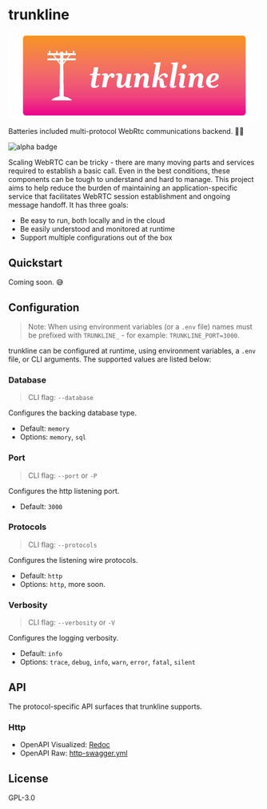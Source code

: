 # trunkline

![project logo](./.github/logo.png)

Batteries included multi-protocol WebRtc communications backend. 📶🔋

![alpha badge](https://img.shields.io/badge/status-alpha-orange.svg)

Scaling WebRTC can be tricky - there are many moving parts and services required to establish a basic call. Even in the best conditions, these components can be tough to understand and hard to manage. This project aims to help reduce the burden of maintaining an application-specific service that facilitates WebRTC session establishment and ongoing message handoff. It has three goals:

+ Be easy to run, both locally and in the cloud
+ Be easily understood and monitored at runtime
+ Support multiple configurations out of the box

## Quickstart

Coming soon. 😅

## Configuration

> Note: When using environment variables (or a `.env` file) names must be prefixed with `TRUNKLINE_` - for example: `TRUNKLINE_PORT=3000`.

trunkline can be configured at runtime, using environment variables, a `.env` file, or CLI arguments. The supported values are listed below:

### Database

> CLI flag: `--database`

Configures the backing database type.

+ Default: `memory`
+ Options: `memory`, `sql`

### Port

> CLI flag: `--port` or `-P`

Configures the http listening port.

+ Default: `3000`

### Protocols

> CLI flag: `--protocols`

Configures the listening wire protocols.

+ Default: `http`
+ Options: `http`, more soon.

### Verbosity

> CLI flag: `--verbosity` or `-V`

Configures the logging verbosity.

+ Default: `info`
+ Options: `trace`, `debug`, `info`, `warn`, `error`, `fatal`, `silent`

## API

The protocol-specific API surfaces that trunkline supports.

### Http

+ OpenAPI Visualized: [Redoc](https://redocly.github.io/redoc/?url=https://raw.githubusercontent.com/rtc-dialtone/trunkline/master/src/lib/protocols/http-swagger.yml&nocors)
+ OpenAPI Raw: [http-swagger.yml](./lib/protocols/http-swagger.yml)

## License

GPL-3.0